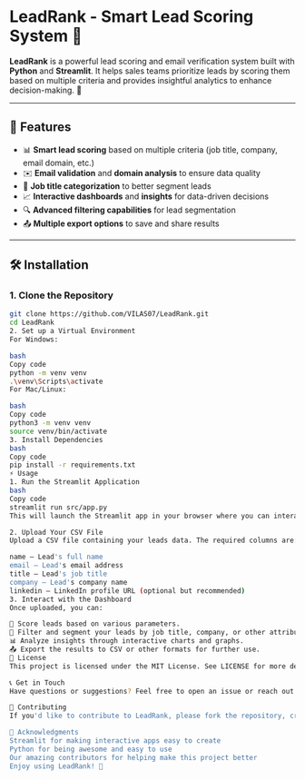 # LeadRank - Smart Lead Scoring System 🚀

**LeadRank** is a powerful lead scoring and email verification system built with **Python** and **Streamlit**. It helps sales teams prioritize leads by scoring them based on multiple criteria and provides insightful analytics to enhance decision-making. 🎯

---

## 🚀 Features
- 📊 **Smart lead scoring** based on multiple criteria (job title, company, email domain, etc.)
- ✉️ **Email validation** and **domain analysis** to ensure data quality
- 👔 **Job title categorization** to better segment leads
- 📈 **Interactive dashboards** and **insights** for data-driven decisions
- 🔍 **Advanced filtering capabilities** for lead segmentation
- 📤 **Multiple export options** to save and share results

---

## 🛠️ Installation

### 1. Clone the Repository
```bash
git clone https://github.com/VILAS07/LeadRank.git
cd LeadRank
2. Set up a Virtual Environment
For Windows:

bash
Copy code
python -m venv venv
.\venv\Scripts\activate
For Mac/Linux:

bash
Copy code
python3 -m venv venv
source venv/bin/activate
3. Install Dependencies
bash
Copy code
pip install -r requirements.txt
⚡ Usage
1. Run the Streamlit Application
bash
Copy code
streamlit run src/app.py
This will launch the Streamlit app in your browser where you can interact with the system.

2. Upload Your CSV File
Upload a CSV file containing your leads data. The required columns are:

name – Lead's full name
email – Lead's email address
title – Lead's job title
company – Lead's company name
linkedin – LinkedIn profile URL (optional but recommended)
3. Interact with the Dashboard
Once uploaded, you can:

🏅 Score leads based on various parameters.
🔎 Filter and segment your leads by job title, company, or other attributes.
📊 Analyze insights through interactive charts and graphs.
📤 Export the results to CSV or other formats for further use.
📝 License
This project is licensed under the MIT License. See LICENSE for more details.

📞 Get in Touch
Have questions or suggestions? Feel free to open an issue or reach out!

👥 Contributing
If you'd like to contribute to LeadRank, please fork the repository, create a new branch, and submit a pull request. We appreciate your contributions!

🏅 Acknowledgments
Streamlit for making interactive apps easy to create
Python for being awesome and easy to use
Our amazing contributors for helping make this project better
Enjoy using LeadRank! 🚀

